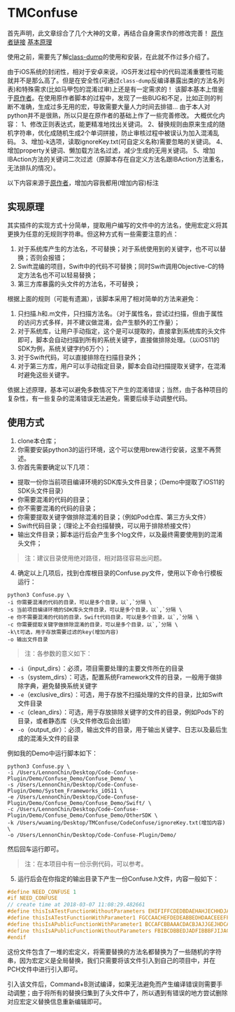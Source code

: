 # TMConfuse

首先声明，此文章综合了几个大神的文章，再结合自身需求作的修改完善！
[原作者链接](https://github.com/LennonChin/Code-Confuse-Plugin)
[基本原理](https://blog.csdn.net/yiyaaixuexi/article/details/29201699)

使用之前，需要先了解[class-dump](https://cnbin.github.io/blog/2015/05/21/objective-c-class-dump-an-zhuang-he-shi-yong-fang-fa/)的使用和安装，在此就不作过多介绍了。

由于iOS系统的封闭性，相对于安卓来说，iOS开发过程中的代码混淆重要性可能就并不是那么高了。但是在安全性(可通过`class-dump`反编译暴露出类的方法名列表)和特殊需求(比如马甲包的混淆过审)上还是有一定需求的！
该脚本基本上借鉴于[原作者](https://github.com/LennonChin/Code-Confuse-Plugin)。在使用原作者脚本的过程中，发现了一些BUG和不足，比如正则的判断不准确，生成过多无用的宏，导致需要大量人力时间去排错...
由于本人对python并不是很熟，所以只是在原作者的基础上作了一些完善修改。
大概优化内容：
1、修改正则表达式，能更精准地找出关键词。
2、替换规则由原来生成的随机字符串，优化成随机生成2个单词拼接，防止审核过程中被误认为加入混淆乱码。
3、增加-k选项，读取ignoreKey.txt(可自定义名称)需要忽略的关键词。
4、增加property关键词、懒加载方法名过滤，减少生成的无用关键词。
5、增加IBAction方法的关键词二次过滤（原脚本存在自定义方法名跟IBAction方法重名，无法排队的情况）。


以下内容来源于[原作者](https://github.com/LennonChin/Code-Confuse-Plugin)，增加内容我都用(增加内容)标注
## 实现原理

其实插件的实现方式十分简单，提取用户编写的文件中的方法名，使用宏定义将其更换为任意的无规则字符串。但这种方式有一些需要注意的点：

1. 对于系统库产生的方法名，不可替换；对于系统使用到的关键字，也不可以替换；否则会报错；
2. Swift混编的项目，Swift中的代码不可替换；同时Swift调用Objective-C的特定方法名也不可以轻易替换；
3. 第三方库暴露的头文件的方法名，不可替换；

根据上面的规则（可能有遗漏），该脚本采用了相对简单的方法来避免：

1. 只扫描.h和.m文件，只扫描方法名。（对于属性名，尝试过扫描，但由于属性的访问方式多样，并不建议做混淆，会产生额外的工作量）；
2. 对于系统库，让用户手动指定，这个是可以提取的，直接拿到系统库的头文件即可，脚本会自动扫描到所有的系统关键字，直接做排除处理。（以iOS11的SDK为例，系统关键字约6万个）；
3. 对于Swift代码，可以直接排除在扫描目录外；
4. 对于第三方库，用户可以手动指定目录，脚本会自动扫描提取关键字，在混淆时避免这些关键字。

依据上述原理，基本可以避免多数情况下产生的混淆错误；当然，由于各种项目的复杂性，有一些复杂的混淆错误无法避免，需要后续手动调整代码。

## 使用方式

1. clone本仓库；
2. 你需要安装python3的运行环境，这个可以使用brew进行安装，这里不再赘述。
3. 你首先需要确定以下几项：

- 提取一份你当前项目编译环境的SDK库头文件目录；（Demo中提取了iOS11的SDK头文件目录）
- 你需要混淆的代码的目录；
- 你不需要混淆的代码的目录；
- 你需要提取关键字做排除混淆的目录；（例如Pod仓库、第三方头文件）
- Swift代码目录；（理论上不会扫描替换，可以用于排除桥接文件）
- 输出文件目录；脚本运行后会产生多个log文件，以及最终需要使用到的混淆头文件；

> 注：建议目录使用绝对路径，相对路径容易出问题。

4. 确定以上几项后，找到仓库根目录的Confuse.py文件，使用以下命令行模板运行：

```shell
python3 Confuse.py \
-i 你需要混淆的代码的目录，可以是多个目录，以`,`分隔 \
-s 当前项目编译环境的SDK库头文件目录，可以是多个目录，以`,`分隔 \
-e 你不需要混淆的代码的目录，Swift代码目录，可以是多个目录，以`,`分隔 \
-c 你需要提取关键字做排除混淆的目录，可以是多个目录，以`,`分隔 \
-k\t可选，用于存放需要过滤的key(增加内容)
-o 输出文件目录
```

> 注：各参数的意义如下：

- `-i`（input_dirs）：必须，项目需要处理的主要文件所在的目录
- `-s`（system_dirs）：可选，配置系统Framework文件的目录，一般用于做排除字典，避免替换系统关键字
- `-e`（exclusive_dirs）：可选，用于存放不扫描处理的文件的目录，比如Swift文件目录
- `-c`（clean_dirs）：可选，用于存放排除关键字的文件的目录，例如Pods下的目录，或者静态库（头文件修改后会出错）
- `-o`（output_dir）：必须，输出文件的目录，用于输出关键字、日志以及最后生成的混淆头文件的目录

例如我的Demo中运行脚本如下：

```shell
python3 Confuse.py \
-i /Users/LennonChin/Desktop/Code-Confuse-Plugin/Demo/Confuse_Demo/Confuse_Demo/ \
-s /Users/LennonChin/Desktop/Code-Confuse-Plugin/Demo/System_Frameworks_iOS11 \
-e /Users/LennonChin/Desktop/Code-Confuse-Plugin/Demo/Confuse_Demo/Confuse_Demo/Swift/ \
-c /Users/LennonChin/Desktop/Code-Confuse-Plugin/Demo/Confuse_Demo/Confuse_Demo/OtherSDK \
-k /Users/wuaming/Desktop/TMConfuse/CodeConfuse/ignoreKey.txt(增加内容) \
-o /Users/LennonChin/Desktop/Code-Confuse-Plugin/Demo/
```

然后回车运行即可。

> 注：在本项目中有一份示例代码，可以参考。

5. 运行后会在你指定的输出目录下产生一份Confuse.h文件，内容一般如下：

```c
#define NEED_CONFUSE 1
#if NEED_CONFUSE
// create time at 2018-03-07 11:08:29.482661
#define thisIsATestFunctionWithoutParameters EHIFIFFCDEDBDAEHAHJECHHDJABBEFIE
#define thisIsATestFunctionWithParameter1 FGCCAACHEFDEDEABBEDHDAACEEEFFDDB
#define thisIsAPublicFunctionWithParameter1 BCCAFCBBAAACDACBJAJJGEJHDCAHIFAJ
#define thisIsAPublicFunctionWithoutParameters FBIBCDBBEDJADFIBBBFJIJACCFJIAACE
#endif
```

这份文件包含了一堆的宏定义，将需要替换的方法名都替换为了一些随机的字符串，因为宏定义是全局替换，我们只需要将该文件引入到自己的项目中，并在PCH文件中进行引入即可。

引入该文件后，Command+B测试编译，如果无法避免而产生编译错误则需要手动调整；由于将所有的替换归集到了头文件中了，所以遇到有错误的地方尝试删除对应宏定义替换信息重新编辑即可。



